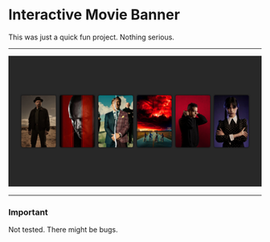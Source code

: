 # Interactive Movie Banner
This was just a quick fun project. Nothing serious.

----

![Showcase](https://raw.githubusercontent.com/GamerFandor/InteractiveMovieBanner/Release/Resources/Showcase.png)

----

### Important
Not tested. There might be bugs.
